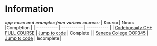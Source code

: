 # Information
*cpp notes and examples from various sources:*
| Source | Notes |Completion |
| ----------- | ----------- | ----------- |
| [Codeboeauty C++ FULL COURSE](https://youtu.be/GQp1zzTwrIg) | [Jump to code](https://github.com/pereiradaniel/cpp_course/tree/master/Codebeauty) | Complete |
| [Seneca College OOP345](https://ict.senecacollege.ca/~oop345/pages/content/index.html) | [Jump to code](https://github.com/pereiradaniel/cpp_course/tree/master/OOP345-Notes) | Incomplete |